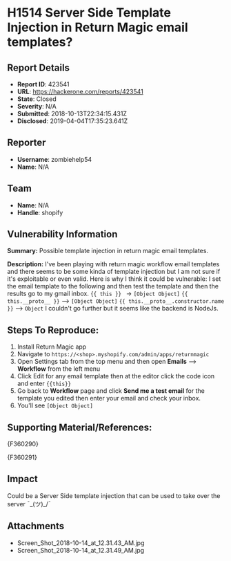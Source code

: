 # H1514 Server Side Template Injection in Return Magic email templates?

## Report Details
- **Report ID**: 423541
- **URL**: https://hackerone.com/reports/423541
- **State**: Closed
- **Severity**: N/A
- **Submitted**: 2018-10-13T22:34:15.431Z
- **Disclosed**: 2019-04-04T17:35:23.641Z

## Reporter
- **Username**: zombiehelp54
- **Name**: N/A

## Team
- **Name**: N/A
- **Handle**: shopify

## Vulnerability Information
**Summary:**
Possible template injection in return magic email templates.

**Description:** 
I've been playing with return magic workflow email templates and there seems to be some kinda of template injection but I am not sure if it's exploitable or even valid.
Here is why I think it could be vulnerable: 
I set the email template to the following and then test the template and then the results go to my gmail inbox.
`{{ this }} ` -> `[Object Object]` 
`{{ this.__proto__ }}` --> `[Object Object]`
`{{ this.__proto__.constructor.name }}` --> `Object`
I couldn't go further but it seems like the backend is NodeJs.

## Steps To Reproduce:

1. Install Return Magic app
2. Navigate to `https://<shop>.myshopify.com/admin/apps/returnmagic`
3. Open Settings tab from the top menu and then open **Emails** --> **Workflow** from the left menu
4. Click Edit for any email template then at the editor click the code icon and enter `{{this}}` 
5. Go back to **Workflow** page and click **Send me a test email** for the template you edited then enter your email and check your inbox.
6. You'll see `[Object Object]`

## Supporting Material/References:
{F360290}

{F360291}

## Impact

Could be a Server Side template injection that can be used to take over the server ¯\_(ツ)_/¯

## Attachments
- Screen_Shot_2018-10-14_at_12.31.43_AM.jpg
- Screen_Shot_2018-10-14_at_12.31.49_AM.jpg

